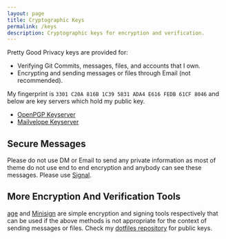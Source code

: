 ```yaml
---
layout: page
title: Cryptographic Keys
permalink: /keys
description: Cryptographic keys for encryption and verification.
---
```


Pretty Good Privacy keys are provided for:

* Verifying Git Commits, messages, files, and accounts that I own.
* Encrypting and sending messages or files through Email (not recommended).

My fingerprint is `3301 C20A 816B 1C39 5831 ADA4 E616 FEDB 61CF 8046`
and below are key servers which hold my public key.

* [OpenPGP Keyserver](https://keys.openpgp.org)
* [Mailvelope Keyserver](https://keys.mailvelope.com)

## Secure Messages

Please do not use DM or Email to send any private information as most of theme
do not use end to end encryption and anybody can see these messages. Please use
[Signal](https://signal.org).

## More Encryption And Verification Tools

[age](https://age-encryption.org) and
[Minisign](https://jedisct1.github.io/minisign) are simple encryption and
signing tools respectively that can be used if the above methods is not
appropriate for the context of sending messages or files. Check my
[dotfiles repository](https://github.com/TwoPizza9621536/dotfiles) for public
keys.

